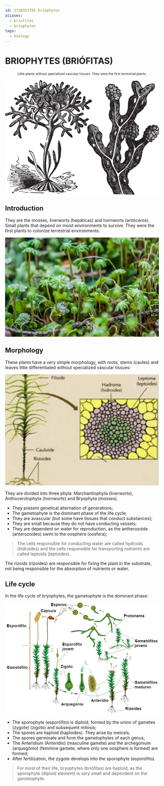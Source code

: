 ```yaml
---
id: 1710353702-briophytes
aliases:
  - briofitas
  - briophytes
tags:
  - biology
---
```


# BRIOPHYTES (BRIÓFITAS)

<span style="text-align: center; width: 100%; font-size: 0.75em">

Little plants without specialized vascular tissues. They were the first terrestrial plants.

</span>

![briophytes-cover.png](../assets/from_notes/1710353702-briophytes-2024-04-24-11-43-33-briophytes-cover.png)

## Introduction

They are the mosses, liverworts (hepáticas) and hornworts (antóceros). Small plants that depend on moist environments to survive. They were the first plants to colonize terrestrial environments.

![botanica-briofitas-basics-2.png](/assets/from_notes/botanica-briofitas-basics-2.png)

## Morphology

These plants have a very simple morphology, with roots, stems (caules) and leaves little differentiated without specialized vascular tissues:

![botanica-briofitas-basics-3.png](/assets/from_notes/botanica-briofitas-basics-3.png)

They are divided into three phyla: Marchantiophyta (liverworts), Anthocerotophyta (hornworts) and Bryophyta (mosses).

- They present genetical alternation of generations;
- The gametophyte is the dominant phase of the life cycle;
- They are avascular (but some have tissues that conduct substances);
- They are small because they do not have conducting vessels;
- They are dependent on water for reproduction, as the antherozoids (anterozoides) swim to the oosphere (oosfera);

> The cells responsible for conducting water are called hydroids (hidroides) and the cells responsible for transporting nutrients are called leptoids (leptoides).

The rizoids (rizoides) are responsible for fixing the plant in the substrate, not being responsible for the absorption of nutrients or water.

## Life cycle

In the life cycle of bryophytes, the gametophyte is the dominant phase:

![botanica briofitas basics 1.png](/assets/from_notes/botanica_briofitas_basics_1.png)

- The sporophyte (esporófito) is diploid, formed by the union of gametes (zygote) (zigoto) and subsequent mitosis;
- The spores are haploid (haploides). They arise by meiosis;
- The spores germinate and form the gametophytes of each genus;
- The Anteridium (Anterídio) (masculine gamete) and the archegonium (arquegônio) (feminine gamete, where only one oosphere is formed) are formed;
- After fertilization, the zygote develops into the sporophyte (esporófito).

> For most of their life, bryophytes (briófitas) are haploid, as the sporophyte (diploid element) is very small and dependent on the gametophyte.
